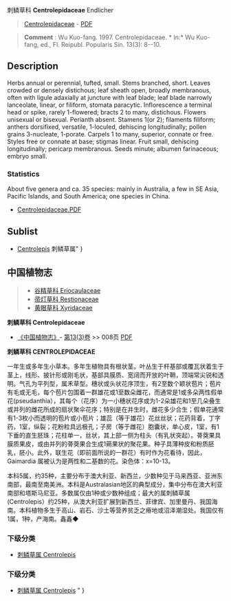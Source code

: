 刺鳞草科 **Centrolepidaceae** Endlicher

> [Centrolepidaceae](http://www.iplant.cn/info/Centrolepidaceae?t=foc) - [PDF](http://www.iplant.cn/foc/pdf/Centrolepidaceae.pdf)

> **Comment** : 
> Wu Kuo-fang. 1997. Centrolepidaceae. * In:* Wu Kuo-fang, ed., Fl. Reipubl. Popularis Sin. 13(3): 8--10.

## Description

Herbs annual or perennial, tufted, small. Stems branched, short. Leaves crowded or densely distichous; leaf sheath open, broadly membranous, often with ligule adaxially at juncture with leaf blade; leaf blade narrowly lanceolate, linear, or filiform, stomata paracytic. Inflorescence a terminal head or spike, rarely 1-flowered; bracts 2 to many, distichous. Flowers unisexual or bisexual. Perianth absent. Stamens 1(or 2); filaments filiform; anthers dorsifixed, versatile, 1-loculed, dehiscing longitudinally; pollen grains 3-nucleate, 1-porate. Carpels 1 to many, superior, connate or free. Styles free or connate at base; stigmas linear. Fruit small, dehiscing longitudinally; pericarp membranous. Seeds minute; albumen farinaceous; embryo small.


### Statistics
About five genera and ca. 35 species: mainly in Australia, a few in SE Asia, Pacific Islands, and South America; one species in China.

* [Centrolepidaceae.PDF](http://www.iplant.cn/foc/pdf/Centrolepidaceae.pdf)

## Sublist

* [Centrolepis](http://www.iplant.cn/info/Centrolepis?t=foc) 刺鳞草属"
}
## 中国植物志

> * [谷精草科  Eriocaulaceae](http://www.iplant.cn/info/Eriocaulaceae?t=z)
> * [帚灯草科  Restionaceae](http://www.iplant.cn/info/Restionaceae?t=z)
> * [黄眼草科  Xyridaceae](http://www.iplant.cn/info/Xyridaceae?t=z)

**刺鳞草科 Centrolepidaceae**

* [《中国植物志》](http://www.iplant.cn/frps)- [第13(3)卷](http://www.iplant.cn/frps/vol/13(3)) >> 008页 [PDF](http://www.iplant.cn/frps/pdf/13(3)/008z.pdf)

**刺鳞草科 CENTROLEPIDACEAE**

一年生或多年生小草本。多年生植物具有根状茎。叶丛生于杆基部或覆瓦状着生于茎上，线形、披针形或刚毛状，基部具膜质、宽阔而开放的叶鞘，顶端常尖锐和透明。气孔为平列型，属禾草型。穗状或头状花序顶生，有2至数个颖状苞片；苞片有毛或无毛，每个苞片包围着一群雄花或1至数朵雌花，而通常是1或多朵两性假单花(pseudanthia），其每个（花序）为一小穗状花序或为1-2朵雄花和1至几朵叠生或并列的雌花所成的扇状聚伞花序；特别是在并生时，雌花多少合生；假单花通常有1-3枚小而透明的苞片或小苞片；雄蕊（等于雄花）花丝丝状；花药背着，丁字药，1室，纵裂；花粉粒具远极孔；子房（等于雌花）胞囊状，单心皮，1室，有1下垂的直生胚珠；花柱单一，丝状，其上部一侧为柱头（有乳状突起）。蓇葖果具膜质果皮，或由并列的蓇葖果合生成1蒴果状的聚花果。种子具薄种皮和粉质胚乳，胚小。此外，联生花（即前面所说的一群花）有时作为花看待，因此，Gaimardia 属被认为是两性和二基数的花。染色体：x=10-13。

本科5属，约35种，主要分布于澳大利亚、新西兰，少数种见于马来西亚、亚洲东南部，最南至南美洲。本科是Australasian地区的典型成分，集中分布在澳大利亚南部和塔斯马尼亚。多数属仅由1种或少数种组成；最大的属刺鳞草属(Centrolepis）约25种，从澳大利亚扩展到新西兰、菲律宾、加里曼丹、我国海南。本科植物多生于高山、岩石、沙土等营养贫乏之瘠地或沼泽潮湿处。我国仅有1属，1种，产海南。鑫鑫◆

### 下级分类
* [刺鳞草属  Centrolepis](Centrolepis-刺鳞草属.md)

### 下级分类
* [刺鳞草属  Centrolepis](http://www.iplant.cn/info/sp/Centrolepis?t=z)
"
}